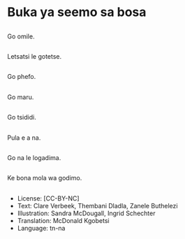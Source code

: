 # Buka ya seemo sa bosa

##
Go omile.

##
Letsatsi le gotetse.

##
Go phefo.

##
Go maru.

##
Go tsididi.

##
Pula e a na.

##
Go na le logadima.

##
Ke bona mola wa godimo.

##
* License: [CC-BY-NC]
* Text: Clare Verbeek, Thembani Dladla, Zanele Buthelezi
* Illustration: Sandra McDougall, Ingrid Schechter
* Translation: McDonald Kgobetsi
* Language: tn-na
